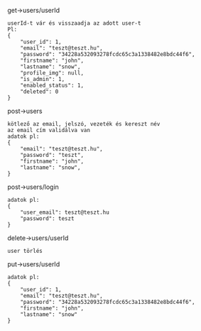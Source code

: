 get->users/userId

    userId-t vár és visszaadja az adott user-t
    Pl:
    {
        "user_id": 1,
        "email": "teszt@teszt.hu",
        "password": "34228a532093278fcdc65c3a1338482e8bdc44f6",
        "firstname": "john",
        "lastname": "snow",
        "profile_img": null,
        "is_admin": 1,
        "enabled_status": 1,
        "deleted": 0
    }

post->users

    kötlező az email, jelszó, vezeték és kereszt név
    az email cím validálva van
    adatok pl:
    {
        "email": "teszt@teszt.hu",
        "password": "teszt",
        "firstname": "john",
        "lastname": "snow",
    }

post->users/login

    adatok pl:
    {
        "user_email": teszt@teszt.hu
        "password": teszt
    }

delete->users/userId

    user törlés

put->users/userId

    adatok pl:
    {
        "user_id": 1,
        "email": "teszt@teszt.hu",
        "password": "34228a532093278fcdc65c3a1338482e8bdc44f6",
        "firstname": "john",
        "lastname": "snow"
    }
